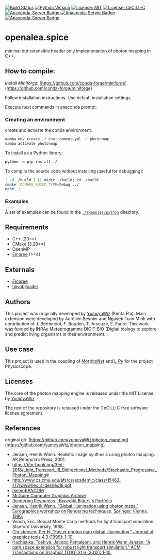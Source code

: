 [![Build Status](https://github.com/openalea-incubator/spice/actions/workflows/conda-build.yml/badge.svg?branch=main)](https://github.com/openalea-incubator/spice/actions/workflows/conda-package-build.yml?query=branch%3Amaster)
[![Python Version](https://img.shields.io/badge/python-3.8%20%7C%203.9%20%7C%203.10%20%7C%203.11%20%7C%203.12-blue)](https://www.python.org/downloads/)
[![License: MIT](https://img.shields.io/badge/License-MIT-yellow.svg)](https://opensource.org/licenses/MIT)
[![License: CeCILL-C](https://img.shields.io/badge/License--CeCILL-C-blue)](https://cecill.info/licences/Licence_CeCILL_V2-en.html)
[![Anaconda-Server Badge](https://anaconda.org/openalea3/openalea.spice/badges/version.svg)](https://anaconda.org/openalea3/openalea.spice)
[![Anaconda-Server Badge](https://anaconda.org/openalea3/openalea.spice/badges/latest_release_date.svg)](https://anaconda.org/openalea3/openalea.spice)
[![Anaconda-Server Badge](https://anaconda.org/openalea3/openalea.spice/badges/platforms.svg)](https://anaconda.org/openalea3/openalea.spice)


# openalea.spice

minimal but extensible header only implementation of photon mapping in C++.

## How to compile:
*Install Miniforge*: [https://github.com/conda-forge/miniforge](https://github.com/conda-forge/miniforge)

Follow installation instructions. Use default installation settings.

Execute next commands in anaconda prompt.

### Creating an environment
create and activate the conda environment:
```bash
mamba env create -f environment.yml -n photonmap
mamba activate photonmap
```
To install as a Python library:
```bash
python -m pip install ./
```

To compile the source code without installing (useful for debugging):
```bash
[ -d ./build ] || mkdir ./build; cd ./build
cmake -DCMAKE_BUILD_TYPE=Debug ../
make -j
```

### Examples
A set of examples can be found in the [`./examples/python`](./examples/python) directory.

## Requirements

* C++ (20>=)
* CMake (3.20>=)
* OpenMP
* [Embree](https://github.com/embree/embree) (>=4)

## Externals

* [Embree](https://github.com/embree/embree)
* [tinyobjloader](https://github.com/tinyobjloader/tinyobjloader)

## Authors
This project was originally developed by [YumcyaWiz](https://github.com/yumcyaWiz/) (Kenta Eto). Main extension were developed by Aurélien Besnier and Nguyen Tuan Minh with contribution of J. Bertheloot, F. Boudon, T. Arsouze, E. Faure.
This work was funded by INRAe Metaprogramme DIGIT-BIO (Digital biology to explore and predict living organisms in their environment). 

## Use case 
This project is used in the coupling of [MorphoNet](https://morphonet.org) and [L-Py](https://github.com/openalea/lpy) for the project Physioscope.

## Licenses
The core of the photon mapping engine is released under the MIT License by [YumcyaWiz](https://github.com/yumcyaWiz/).

The rest of the repository is released under the CeCILL-C free software license agreement.

## References

original git: [https://github.com/yumcyaWiz/photon_mapping](https://github.com/yumcyaWiz/photon_mapping)

* Jensen, Henrik Wann. Realistic image synthesis using photon mapping. AK Peters/crc Press, 2001.
* https://pbr-book.org/3ed-2018/Light_Transport_III_Bidirectional_Methods/Stochastic_Progressive_Photon_Mapping# 
* http://www.cs.cmu.edu/afs/cs/academic/class/15462-s12/www/lec_slides/lec18.pdf
* [memoRANDOM](https://rayspace.xyz/)
* [McGuire Computer Graphics Archive](http://casual-effects.com/data/)
* [Rendering Resources | Benedikt Bitterli's Portfolio](https://benedikt-bitterli.me/resources/)
* [Jensen, Henrik Wann. "Global illumination using photon maps." Eurographics workshop on Rendering techniques. Springer, Vienna, 1996.](https://link.springer.com/chapter/10.1007/978-3-7091-7484-5_3)
* Veach, Eric. Robust Monte Carlo methods for light transport simulation. Stanford University, 1998.
* [Christensen, Per H. "Faster photon map global illumination." Journal of graphics tools 4.3 (1999): 1-10.](https://doi.org/10.1080/10867651.1999.10487505)
* [Hachisuka, Toshiya, Jacopo Pantaleoni, and Henrik Wann Jensen. "A path space extension for robust light transport simulation." ACM Transactions on Graphics (TOG) 31.6 (2012): 1-10.](https://dl.acm.org/doi/10.1145/2366145.2366210)
